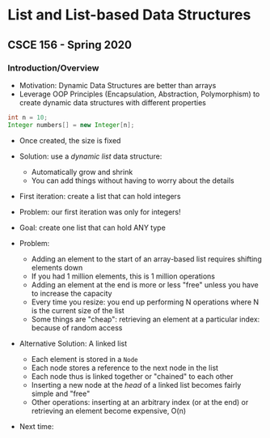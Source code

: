 # List and List-based Data Structures 
## CSCE 156 - Spring 2020

### Introduction/Overview

* Motivation: Dynamic Data Structures are better than arrays
* Leverage OOP Principles (Encapsulation, Abstraction, Polymorphism) to create dynamic data structures with different properties

```java
int n = 10;
Integer numbers[] = new Integer[n];
```

* Once created, the size is fixed
* Solution: use a *dynamic list* data structure:
  * Automatically grow and shrink 
  * You can add things without having to worry about the details
* First iteration: create a list that can hold integers
* Problem: our first iteration was only for integers!
* Goal: create one list that can hold ANY type

* Problem:
  * Adding an element to the start of an array-based list requires shifting elements down
  * If you had 1 million elements, this is 1 million operations
  * Adding an element at the end is more or less "free" unless you have to increase the capacity
  * Every time you resize: you end up performing N operations where N is the current size of the list
  * Some things are "cheap": retrieving an element at a particular index: because of random access

* Alternative Solution: A linked list
  * Each element is stored in a `Node`
  * Each node stores a reference to the next node in the list
  * Each node thus is linked together or "chained" to each other
  * Inserting a new node at the *head* of a linked list becomes fairly simple and "free"
  * Other operations: inserting at an arbitrary index (or at the end) or retrieving an element become expensive, O(n)

* Next time: 
  